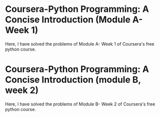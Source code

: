 # Coursera-Python Programming: A Concise Introduction (Module A- Week 1)
Here, I have solved the problems of Module A- Week 1 of Coursera's free python course.
# Coursera-Python Programming: A Concise Introduction (module B, week 2)
Here, I have solved the problems of Module B- Week 2 of Coursera's free python course.

